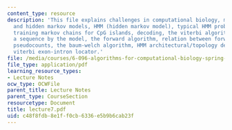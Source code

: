 ```yaml
---
content_type: resource
description: 'This file explains challenges in computational biology, markov chains
  and hidden markov models, HMM (hidden markov model), typical HMM problems, CpG islands,
  training markov chains for CpG islands, decoding, the viterbi algorithm, generating
  a sequence by the model, the forward algorithm, relation between forward and viterbi,
  pseudocounts, the baum-welch algorithm, HMM architectural/topology design and VEIL:
  viterbi exon-intron locator.'
file: /media/courses/6-096-algorithms-for-computational-biology-spring-2005/c48f8fdb8e1ff0cb6336e5b9b6cab23f_lecture7.pdf
file_type: application/pdf
learning_resource_types:
- Lecture Notes
ocw_type: OCWFile
parent_title: Lecture Notes
parent_type: CourseSection
resourcetype: Document
title: lecture7.pdf
uid: c48f8fdb-8e1f-f0cb-6336-e5b9b6cab23f
---
```

